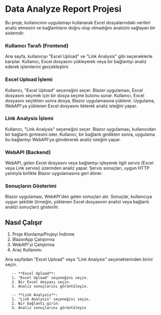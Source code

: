 # Data Analyze Report Projesi
Bu proje, kullanıcının uygulamayı kullanarak Excel dosyalarındaki verileri analiz etmesini ve bağlantıların doğru olup olmadığını analizini sağlayan bir sistemdir.

### Kullanıcı Tarafı (Frontend)
Ana sayfa, kullanıcıyı "Excel Upload" ve "Link Analysis" gibi seçeneklerle karşılar.
Kullanıcı, Excel dosyasını yükleyerek veya bir bağlantıyı analiz ederek işlemlerini gerçekleştirir.

### Excel Upload İşlemi
Kullanıcı, "Excel Upload" seçeneğini seçer.
Blazor uygulaması, Excel dosyasını seçmek için bir dosya seçme butonu sunar.
Kullanıcı, Excel dosyasını seçtikten sonra dosya, Blazor uygulamasına yüklenir.
Uygulama, WebAPI'ya yüklenen Excel dosyasını ileterek analiz isteğini yapar.

### Link Analysis İşlemi
Kullanıcı, "Link Analysis" seçeneğini seçer.
Blazor uygulaması, kullanıcıdan bir bağlantı girmesini ister.
Kullanıcı, bir bağlantı girdikten sonra, uygulama bu bağlantıyı WebAPI'ya göndererek analiz isteğini yapar.

### WebAPI (Backend)
WebAPI, gelen Excel dosyasını veya bağlantıyı işleyerek ilgili servis (Excel veya Link servisi) üzerinden analiz yapar.
Servis sonuçları, uygun HTTP yanıtıyla birlikte Blazor uygulamasına geri döner.

### Sonuçların Gösterimi
Blazor uygulaması, WebAPI'den gelen sonuçları alır.
Sonuçlar, kullanıcıya uygun şekilde (örneğin, yüklenen Excel dosyasının analizi veya bağlantı analizi sonuçları) gösterilir.

## Nasıl Çalışır
1. Proje Klonlama/Projeyi İndirme
2. BlazorApp Çalıştırma
3. WebAPI'yi Çalıştırma
4. Araç Kullanımı:
   
Ana sayfadan "Excel Upload" veya "Link Analysis" seçeneklerinden birini seçin.
    
       -- **Excel Upload**:
       1. "Excel Upload" seçeneğini seçin.
       2. Bir Excel dosyası seçin.
       3. Analiz sonuçlarını görüntüleyin.
          
       -- **Link Analysis**:
       1. "Link Analysis" seçeneğini seçin.
       2. Bir bağlantı girin.
       3. Analiz sonuçlarını görüntüleyin

  
